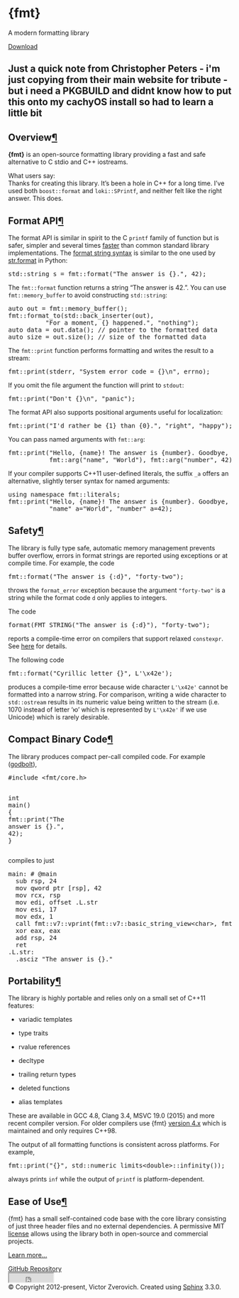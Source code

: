 <html>
 <body role="document">

<div>
  <div>
    <h1>{fmt}</h1>
    <p>A modern formatting library</p>
   <a href="https://github.com/fmtlib/fmt/releases/download/10.0.0/fmt-10.0.0.zip"> Download </a>   
  </div>
</div>

  <div class="row">
 <div class="content">
 <h2>Just a quick note from Christopher Peters - i'm just copying from their main website for tribute - but i need a PKGBUILD and didnt know how to put this onto my cachyOS install so had to learn a little bit</h2>     
  <section id="overview">
<h1>Overview<a class="headerlink" href="#overview" title="Permalink to this headline">¶</a></h1>
<p><strong>{fmt}</strong> is an open-source formatting library providing a fast and safe
alternative to C stdio and C++ iostreams.</p>
<div class="panel panel-default">
  <div class="panel-heading">What users say:</div>
  <div class="panel-body">
    Thanks for creating this library. It’s been a hole in C++ for
    a long time. I’ve used both <code>boost::format</code> and
    <code>loki::SPrintf</code>, and neither felt like the right answer.
    This does.
  </div>
</div><section id="format-api">
<span id="format-api-intro"></span><h2>Format API<a class="headerlink" href="#format-api" title="Permalink to this headline">¶</a></h2>
<p>The format API is similar in spirit to the C <code class="docutils literal notranslate"><span class="pre">printf</span></code> family of function but
is safer, simpler and several times <a class="reference external" href="https://www.zverovich.net/2020/06/13/fast-int-to-string-revisited.html">faster</a>
than common standard library implementations.
The <a class="reference external" href="syntax.html">format string syntax</a> is similar to the one used by
<a class="reference external" href="https://docs.python.org/3/library/stdtypes.html#str.format">str.format</a> in
Python:</p>
<div class="highlight-c++ notranslate"><div class="highlight"><pre><span></span><span class="n">std</span><span class="o">::</span><span class="n">string</span><span class="w"> </span><span class="n">s</span><span class="w"> </span><span class="o">=</span><span class="w"> </span><span class="n">fmt</span><span class="o">::</span><span class="n">format</span><span class="p">(</span><span class="s">&quot;The answer is {}.&quot;</span><span class="p">,</span><span class="w"> </span><span class="mi">42</span><span class="p">);</span>
</pre></div>
</div>
<p>The <code class="docutils literal notranslate"><span class="pre">fmt::format</span></code> function returns a string “The answer is 42.”. You can use
<code class="docutils literal notranslate"><span class="pre">fmt::memory_buffer</span></code> to avoid constructing <code class="docutils literal notranslate"><span class="pre">std::string</span></code>:</p>
<div class="highlight-c++ notranslate"><div class="highlight"><pre><span></span><span class="k">auto</span><span class="w"> </span><span class="n">out</span><span class="w"> </span><span class="o">=</span><span class="w"> </span><span class="n">fmt</span><span class="o">::</span><span class="n">memory_buffer</span><span class="p">();</span>
<span class="n">fmt</span><span class="o">::</span><span class="n">format_to</span><span class="p">(</span><span class="n">std</span><span class="o">::</span><span class="n">back_inserter</span><span class="p">(</span><span class="n">out</span><span class="p">),</span>
<span class="w">          </span><span class="s">&quot;For a moment, {} happened.&quot;</span><span class="p">,</span><span class="w"> </span><span class="s">&quot;nothing&quot;</span><span class="p">);</span>
<span class="k">auto</span><span class="w"> </span><span class="n">data</span><span class="w"> </span><span class="o">=</span><span class="w"> </span><span class="n">out</span><span class="p">.</span><span class="n">data</span><span class="p">();</span><span class="w"> </span><span class="c1">// pointer to the formatted data</span>
<span class="k">auto</span><span class="w"> </span><span class="n">size</span><span class="w"> </span><span class="o">=</span><span class="w"> </span><span class="n">out</span><span class="p">.</span><span class="n">size</span><span class="p">();</span><span class="w"> </span><span class="c1">// size of the formatted data</span>
</pre></div>
</div>
<p>The <code class="docutils literal notranslate"><span class="pre">fmt::print</span></code> function performs formatting and writes the result to a stream:</p>
<div class="highlight-c++ notranslate"><div class="highlight"><pre><span></span><span class="n">fmt</span><span class="o">::</span><span class="n">print</span><span class="p">(</span><span class="n">stderr</span><span class="p">,</span><span class="w"> </span><span class="s">&quot;System error code = {}</span><span class="se">\n</span><span class="s">&quot;</span><span class="p">,</span><span class="w"> </span><span class="n">errno</span><span class="p">);</span>
</pre></div>
</div>
<p>If you omit the file argument the function will print to <code class="docutils literal notranslate"><span class="pre">stdout</span></code>:</p>
<div class="highlight-c++ notranslate"><div class="highlight"><pre><span></span><span class="n">fmt</span><span class="o">::</span><span class="n">print</span><span class="p">(</span><span class="s">&quot;Don&#39;t {}</span><span class="se">\n</span><span class="s">&quot;</span><span class="p">,</span><span class="w"> </span><span class="s">&quot;panic&quot;</span><span class="p">);</span>
</pre></div>
</div>
<p>The format API also supports positional arguments useful for localization:</p>
<div class="highlight-c++ notranslate"><div class="highlight"><pre><span></span><span class="n">fmt</span><span class="o">::</span><span class="n">print</span><span class="p">(</span><span class="s">&quot;I&#39;d rather be {1} than {0}.&quot;</span><span class="p">,</span><span class="w"> </span><span class="s">&quot;right&quot;</span><span class="p">,</span><span class="w"> </span><span class="s">&quot;happy&quot;</span><span class="p">);</span>
</pre></div>
</div>
<p>You can pass named arguments with <code class="docutils literal notranslate"><span class="pre">fmt::arg</span></code>:</p>
<div class="highlight-c++ notranslate"><div class="highlight"><pre><span></span><span class="n">fmt</span><span class="o">::</span><span class="n">print</span><span class="p">(</span><span class="s">&quot;Hello, {name}! The answer is {number}. Goodbye, {name}.&quot;</span><span class="p">,</span>
<span class="w">           </span><span class="n">fmt</span><span class="o">::</span><span class="n">arg</span><span class="p">(</span><span class="s">&quot;name&quot;</span><span class="p">,</span><span class="w"> </span><span class="s">&quot;World&quot;</span><span class="p">),</span><span class="w"> </span><span class="n">fmt</span><span class="o">::</span><span class="n">arg</span><span class="p">(</span><span class="s">&quot;number&quot;</span><span class="p">,</span><span class="w"> </span><span class="mi">42</span><span class="p">));</span>
</pre></div>
</div>
<p>If your compiler supports C++11 user-defined literals, the suffix <code class="docutils literal notranslate"><span class="pre">_a</span></code> offers
an alternative, slightly terser syntax for named arguments:</p>
<div class="highlight-c++ notranslate"><div class="highlight"><pre><span></span><span class="k">using</span><span class="w"> </span><span class="k">namespace</span><span class="w"> </span><span class="nn">fmt</span><span class="o">::</span><span class="nn">literals</span><span class="p">;</span>
<span class="n">fmt</span><span class="o">::</span><span class="n">print</span><span class="p">(</span><span class="s">&quot;Hello, {name}! The answer is {number}. Goodbye, {name}.&quot;</span><span class="p">,</span>
<span class="w">           </span><span class="s">&quot;name&quot;</span><span class="n">_a</span><span class="o">=</span><span class="s">&quot;World&quot;</span><span class="p">,</span><span class="w"> </span><span class="s">&quot;number&quot;</span><span class="n">_a</span><span class="o">=</span><span class="mi">42</span><span class="p">);</span>
</pre></div>
</div>
</section>
<section id="safety">
<span id="id1"></span><h2>Safety<a class="headerlink" href="#safety" title="Permalink to this headline">¶</a></h2>
<p>The library is fully type safe, automatic memory management prevents buffer
overflow, errors in format strings are reported using exceptions or at compile
time. For example, the code</p>
<div class="highlight-c++ notranslate"><div class="highlight"><pre><span></span><span class="n">fmt</span><span class="o">::</span><span class="n">format</span><span class="p">(</span><span class="s">&quot;The answer is {:d}&quot;</span><span class="p">,</span><span class="w"> </span><span class="s">&quot;forty-two&quot;</span><span class="p">);</span>
</pre></div>
</div>
<p>throws the <code class="docutils literal notranslate"><span class="pre">format_error</span></code> exception because the argument <code class="docutils literal notranslate"><span class="pre">&quot;forty-two&quot;</span></code> is a
string while the format code <code class="docutils literal notranslate"><span class="pre">d</span></code> only applies to integers.</p>
<p>The code</p>
<div class="highlight-c++ notranslate"><div class="highlight"><pre><span></span><span class="n">format</span><span class="p">(</span><span class="n">FMT_STRING</span><span class="p">(</span><span class="s">&quot;The answer is {:d}&quot;</span><span class="p">),</span><span class="w"> </span><span class="s">&quot;forty-two&quot;</span><span class="p">);</span>
</pre></div>
</div>
<p>reports a compile-time error on compilers that support relaxed <code class="docutils literal notranslate"><span class="pre">constexpr</span></code>.
See <a class="reference external" href="api.html#compile-time-format-string-checks">here</a> for details.</p>
<p>The following code</p>
<div class="highlight-c++ notranslate"><div class="highlight"><pre><span></span>fmt::format(&quot;Cyrillic letter {}&quot;, L&#39;\x42e&#39;);
</pre></div>
</div>
<p>produces a compile-time error because wide character <code class="docutils literal notranslate"><span class="pre">L'\x42e'</span></code> cannot be
formatted into a narrow string. For comparison, writing a wide character to
<code class="docutils literal notranslate"><span class="pre">std::ostream</span></code> results in its numeric value being written to the stream
(i.e. 1070 instead of letter ‘ю’ which is represented by <code class="docutils literal notranslate"><span class="pre">L'\x42e'</span></code> if we
use Unicode) which is rarely desirable.</p>
</section>
<section id="compact-binary-code">
<h2>Compact Binary Code<a class="headerlink" href="#compact-binary-code" title="Permalink to this headline">¶</a></h2>
<p>The library produces compact per-call compiled code. For example
(<a class="reference external" href="https://godbolt.org/g/TZU4KF">godbolt</a>),</p>
<div class="highlight-c++ notranslate"><div class="highlight"><pre><span></span><span class="cp">#include</span><span class="w"> </span><span class="cpf">&lt;fmt/core.h&gt;</span>

<span class="kt">int</span><span class="w"> </span><span class="nf">main</span><span class="p">()</span><span class="w"> </span><span class="p">{</span>
<span class="w">  </span><span class="n">fmt</span><span class="o">::</span><span class="n">print</span><span class="p">(</span><span class="s">&quot;The answer is {}.&quot;</span><span class="p">,</span><span class="w"> </span><span class="mi">42</span><span class="p">);</span>
<span class="p">}</span>
</pre></div>
</div>
<p>compiles to just</p>
<div class="highlight-asm notranslate"><div class="highlight"><pre><span></span>main: # @main
  sub rsp, 24
  mov qword ptr [rsp], 42
  mov rcx, rsp
  mov edi, offset .L.str
  mov esi, 17
  mov edx, 1
  call fmt::v7::vprint(fmt::v7::basic_string_view&lt;char&gt;, fmt::v7::format_args)
  xor eax, eax
  add rsp, 24
  ret
.L.str:
  .asciz &quot;The answer is {}.&quot;
</pre></div>
</div>
</section>
<section id="portability">
<span id="id2"></span><h2>Portability<a class="headerlink" href="#portability" title="Permalink to this headline">¶</a></h2>
<p>The library is highly portable and relies only on a small set of C++11 features:</p>
<ul class="simple">
<li><p>variadic templates</p></li>
<li><p>type traits</p></li>
<li><p>rvalue references</p></li>
<li><p>decltype</p></li>
<li><p>trailing return types</p></li>
<li><p>deleted functions</p></li>
<li><p>alias templates</p></li>
</ul>
<p>These are available in GCC 4.8, Clang 3.4, MSVC 19.0 (2015) and more recent
compiler version. For older compilers use {fmt} <a class="reference external" href="https://github.com/fmtlib/fmt/releases/tag/4.1.0">version 4.x</a> which is maintained and
only requires C++98.</p>
<p>The output of all formatting functions is consistent across platforms.
For example,</p>
<div class="highlight-c++ notranslate"><div class="highlight"><pre><span></span><span class="n">fmt</span><span class="o">::</span><span class="n">print</span><span class="p">(</span><span class="s">&quot;{}&quot;</span><span class="p">,</span><span class="w"> </span><span class="n">std</span><span class="o">::</span><span class="n">numeric_limits</span><span class="o">&lt;</span><span class="kt">double</span><span class="o">&gt;::</span><span class="n">infinity</span><span class="p">());</span>
</pre></div>
</div>
<p>always prints <code class="docutils literal notranslate"><span class="pre">inf</span></code> while the output of <code class="docutils literal notranslate"><span class="pre">printf</span></code> is platform-dependent.</p>
</section>
<section id="ease-of-use">
<span id="id3"></span><h2>Ease of Use<a class="headerlink" href="#ease-of-use" title="Permalink to this headline">¶</a></h2>
<p>{fmt} has a small self-contained code base with the core library consisting of
just three header files and no external dependencies.
A permissive MIT <a class="reference external" href="https://github.com/fmtlib/fmt#license">license</a> allows
using the library both in open-source and commercial projects.</p>
<p><a class="reference external" href="contents.html">Learn more…</a></p>
<a class="btn btn-success" href="https://github.com/fmtlib/fmt">GitHub Repository</a>

<div class="section footer">
  <iframe src="https://ghbtns.com/github-btn.html?user=fmtlib&amp;repo=fmt&amp;type=watch&amp;count=true"
          class="github-btn" width="100" height="20"></iframe>
</div></section>
</section>
    </div>
  </div>
</div>
    <div class="footer" role="contentinfo">
        &copy; Copyright 2012-present, Victor Zverovich.
      Created using <a href="http://sphinx-doc.org/">Sphinx</a> 3.3.0.
    </div>

<script src="_static/bootstrap.min.js"></script>

  </body>
</html>
